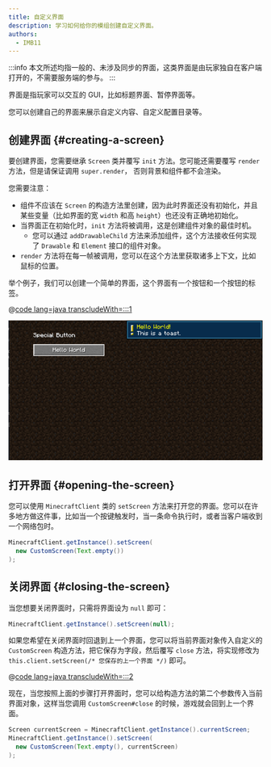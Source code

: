 ```yaml
---
title: 自定义界面
description: 学习如何给你的模组创建自定义界面。
authors:
  - IMB11
---
```


:::info
本文所述均指一般的、未涉及同步的界面，这类界面是由玩家独自在客户端打开的，不需要服务端的参与。
:::

界面是指玩家可以交互的 GUI，比如标题界面、暂停界面等。

您可以创建自己的界面来展示自定义内容、自定义配置目录等。

## 创建界面 {#creating-a-screen}

要创建界面，您需要继承 `Screen` 类并覆写 `init` 方法。您可能还需要覆写 `render` 方法，但是请保证调用 `super.render`， 否则背景和组件都不会渲染。

您需要注意：

- 组件不应该在 `Screen` 的构造方法里创建，因为此时界面还没有初始化，并且某些变量（比如界面的宽 `width` 和高 `height`）也还没有正确地初始化。
- 当界面正在初始化时，`init` 方法将被调用，这是创建组件对象的最佳时机。
  - 您可以通过 `addDrawableChild` 方法来添加组件，这个方法接收任何实现了 `Drawable` 和 `Element` 接口的组件对象。
- `render` 方法将在每一帧被调用，您可以在这个方法里获取诸多上下文，比如鼠标的位置。

举个例子，我们可以创建一个简单的界面，这个界面有一个按钮和一个按钮的标签。

@[code lang=java transcludeWith=:::1](@/reference/1.21.1/src/client/java/com/example/docs/rendering/screens/CustomScreen.java)

![自定义界面 1](/assets/develop/rendering/gui/custom-1-example.png)

## 打开界面 {#opening-the-screen}

您可以使用 `MinecraftClient` 类的 `setScreen` 方法来打开您的界面。您可以在许多地方做这件事，比如当一个按键触发时，当一条命令执行时，或者当客户端收到一个网络包时。

```java
MinecraftClient.getInstance().setScreen(
  new CustomScreen(Text.empty())
);
```

## 关闭界面 {#closing-the-screen}

当您想要关闭界面时，只需将界面设为 `null` 即可：

```java
MinecraftClient.getInstance().setScreen(null);
```

如果您希望在关闭界面时回退到上一个界面，您可以将当前界面对象传入自定义的 `CustomScreen` 构造方法，把它保存为字段，然后覆写 `close` 方法，将实现修改为 `this.client.setScreen(/* 您保存的上一个界面 */)` 即可。

@[code lang=java transcludeWith=:::2](@/reference/1.21.1/src/client/java/com/example/docs/rendering/screens/CustomScreen.java)

现在，当您按照上面的步骤打开界面时，您可以给构造方法的第二个参数传入当前界面对象，这样当您调用 `CustomScreen#close` 的时候，游戏就会回到上一个界面。

```java
Screen currentScreen = MinecraftClient.getInstance().currentScreen;
MinecraftClient.getInstance().setScreen(
  new CustomScreen(Text.empty(), currentScreen)
);
```
